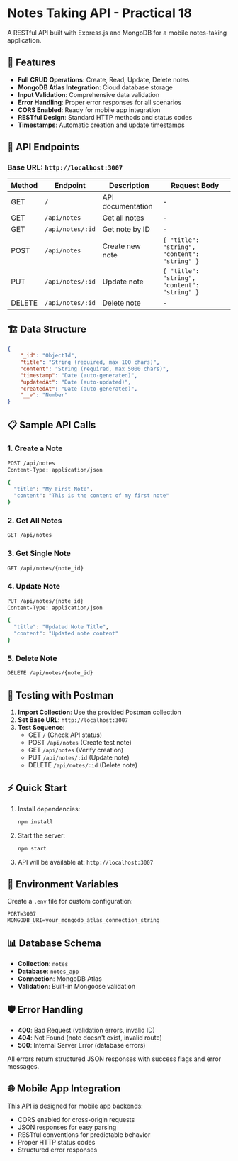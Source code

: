 # Notes Taking API - Practical 18

A RESTful API built with Express.js and MongoDB for a mobile notes-taking application.

## 🚀 Features

- **Full CRUD Operations**: Create, Read, Update, Delete notes
- **MongoDB Atlas Integration**: Cloud database storage
- **Input Validation**: Comprehensive data validation
- **Error Handling**: Proper error responses for all scenarios
- **CORS Enabled**: Ready for mobile app integration
- **RESTful Design**: Standard HTTP methods and status codes
- **Timestamps**: Automatic creation and update timestamps

## 📱 API Endpoints

### Base URL: `http://localhost:3007`

| Method | Endpoint         | Description       | Request Body                                 |
| ------ | ---------------- | ----------------- | -------------------------------------------- |
| GET    | `/`              | API documentation | -                                            |
| GET    | `/api/notes`     | Get all notes     | -                                            |
| GET    | `/api/notes/:id` | Get note by ID    | -                                            |
| POST   | `/api/notes`     | Create new note   | `{ "title": "string", "content": "string" }` |
| PUT    | `/api/notes/:id` | Update note       | `{ "title": "string", "content": "string" }` |
| DELETE | `/api/notes/:id` | Delete note       | -                                            |

## 🏗️ Data Structure

```json
{
	"_id": "ObjectId",
	"title": "String (required, max 100 chars)",
	"content": "String (required, max 5000 chars)",
	"timestamp": "Date (auto-generated)",
	"updatedAt": "Date (auto-updated)",
	"createdAt": "Date (auto-generated)",
	"__v": "Number"
}
```

## 📋 Sample API Calls

### 1. Create a Note

```bash
POST /api/notes
Content-Type: application/json

{
  "title": "My First Note",
  "content": "This is the content of my first note"
}
```

### 2. Get All Notes

```bash
GET /api/notes
```

### 3. Get Single Note

```bash
GET /api/notes/{note_id}
```

### 4. Update Note

```bash
PUT /api/notes/{note_id}
Content-Type: application/json

{
  "title": "Updated Note Title",
  "content": "Updated note content"
}
```

### 5. Delete Note

```bash
DELETE /api/notes/{note_id}
```

## 🧪 Testing with Postman

1. **Import Collection**: Use the provided Postman collection
2. **Set Base URL**: `http://localhost:3007`
3. **Test Sequence**:
   - GET `/` (Check API status)
   - POST `/api/notes` (Create test note)
   - GET `/api/notes` (Verify creation)
   - PUT `/api/notes/:id` (Update note)
   - DELETE `/api/notes/:id` (Delete note)

## ⚡ Quick Start

1. Install dependencies:

   ```bash
   npm install
   ```

2. Start the server:

   ```bash
   npm start
   ```

3. API will be available at: `http://localhost:3007`

## 🔧 Environment Variables

Create a `.env` file for custom configuration:

```
PORT=3007
MONGODB_URI=your_mongodb_atlas_connection_string
```

## 📊 Database Schema

- **Collection**: `notes`
- **Database**: `notes_app`
- **Connection**: MongoDB Atlas
- **Validation**: Built-in Mongoose validation

## 🛡️ Error Handling

- **400**: Bad Request (validation errors, invalid ID)
- **404**: Not Found (note doesn't exist, invalid route)
- **500**: Internal Server Error (database errors)

All errors return structured JSON responses with success flags and error messages.

## 🌐 Mobile App Integration

This API is designed for mobile app backends:

- CORS enabled for cross-origin requests
- JSON responses for easy parsing
- RESTful conventions for predictable behavior
- Proper HTTP status codes
- Structured error responses
